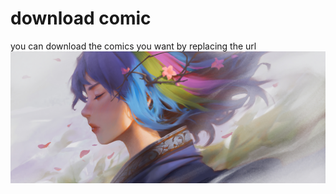 # download comic
you can download the comics you want by replacing the url
![图片](https://raw.githubusercontent.com/heibian/picdemo/main/img/bz/%E5%A5%B3%E5%AD%A9%20%E5%92%8C%E6%9C%8D%20%E8%93%9D%E8%89%B2%E7%9F%AD%E5%8F%91%20%E7%BB%BF%20%E7%B2%89%20%E8%8A%B1%E6%9E%9D%204K%E9%AB%98%E6%B8%85%E5%8A%A8%E6%BC%AB%E5%A3%81%E7%BA%B8_3440x1440_4kbizhi.com.jpg)